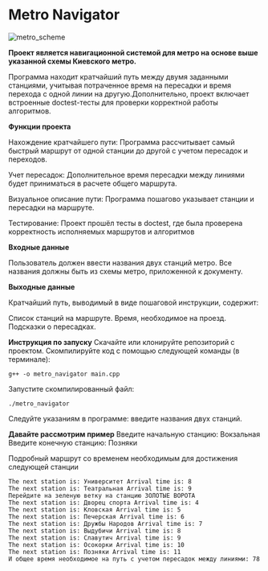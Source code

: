 # Metro Navigator
![metro_scheme](https://github.com/user-attachments/assets/595adc6a-6f61-49bd-9a91-678c9cb1ae45)

**Проект является навигационной системой для метро на основе выше указанной схемы Киевского метро.** 

Программа находит кратчайший путь между двумя заданными станциями, учитывая потраченное время на пересадки и время перехода с одной линии на другую.Дополнительно, проект включает встроенные doctest-тесты для проверки корректной работы алгоритмов.

**Функции проекта**

Нахождение кратчайшего пути: 
Программа рассчитывает самый быстрый маршрут от одной станции до другой с учетом пересадок и переходов.

Учет пересадок:
Дополнительное время пересадки между линиями будет приниматься в расчете общего маршрута.

Визуальное описание пути:
Программа пошагово указывает станции и пересадки на маршруте.

Тестирование:
Проект прошёл тесты в doctest, где была проверена корректность исполняемых маршрутов и алгоритмов

**Входные данные**

Пользователь должен ввести названия двух станций метро. Все названия должны быть из схемы метро, приложенной к документу.

**Выходные данные**

Кратчайший путь, выводимый в виде пошаговой инструкции, содержит:

Список станций на маршруте. Время, необходимое на проезд. Подсказки о пересадках.

**Инструкция по запуску**
Скачайте или клонируйте репозиторий с проектом.
Скомпилируйте код с помощью следующей команды (в терминале):
    
    g++ -o metro_navigator main.cpp
Запустите скомпилированный файл:
   
    ./metro_navigator
Следуйте указаниям в программе: введите названия двух станций.

**Давайте рассмотрим пример**
Введите начальную станцию: Вокзальная
Введите конечную станцию: Позняки
    
Подробный маршрут со временем необходимым для достижения следующей станции

    The next station is: Университет Arrival time is: 8
    The next station is: Театральная Arrival time is: 9
    Перейдите на зеленую ветку на станцию ЗОЛОТЫЕ ВОРОТА
    The next station is: Дворец спорта Arrival time is: 4
    The next station is: Кловская Arrival time is: 5
    The next station is: Печерская Arrival time is: 6
    The next station is: Дружбы Народов Arrival time is: 7
    The next station is: Выдубичи Arrival time is: 8
    The next station is: Славутич Arrival time is: 9
    The next station is: Осокорки Arrival time is: 10
    The next station is: Позняки Arrival time is: 11
    И общее время необходимое на путь с учетом пересадок между линиями: 78
